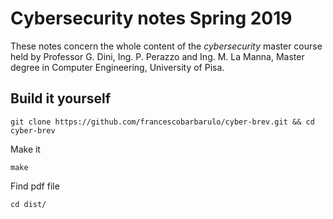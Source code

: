 # Cybersecurity notes Spring 2019

These notes concern the whole content of the _cybersecurity_ master course held by Professor G. Dini, Ing. P. Perazzo and Ing. M. La Manna, Master degree in Computer Engineering, University of Pisa.

## Build it yourself

```
git clone https://github.com/francescobarbarulo/cyber-brev.git && cd cyber-brev
```

Make it

```
make
```

Find pdf file

```
cd dist/
```
